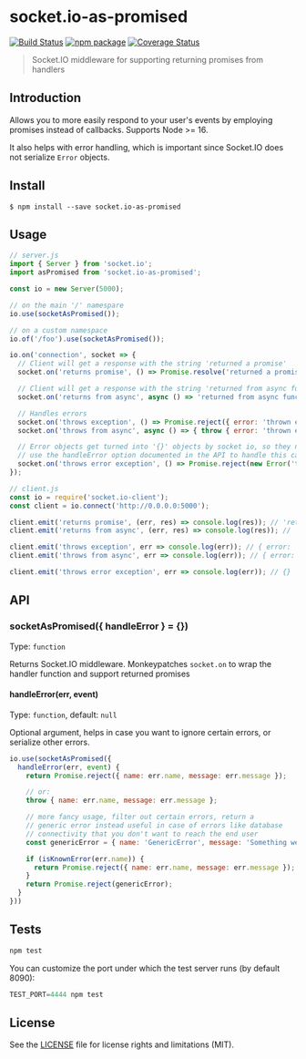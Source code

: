 # socket.io-as-promised

[![Build Status][build-badge]][build]
[![npm package][npm-badge]][npm]
[![Coverage Status][coveralls-badge]][coveralls]

> Socket.IO middleware for supporting returning promises from handlers

## Introduction

Allows you to more easily respond to your user's events by employing promises instead of callbacks. Supports Node >= 16.

It also helps with error handling, which is important since Socket.IO does not serialize `Error` objects.

## Install

```
$ npm install --save socket.io-as-promised
```

## Usage

```js
// server.js
import { Server } from 'socket.io';
import asPromised from 'socket.io-as-promised';

const io = new Server(5000);

// on the main '/' namespare
io.use(socketAsPromised());

// on a custom namespace
io.of('/foo').use(socketAsPromised());

io.on('connection', socket => {
  // Client will get a response with the string 'returned a promise'
  socket.on('returns promise', () => Promise.resolve('returned a promise'));

  // Client will get a response with the string 'returned from async function'
  socket.on('returns from async', async () => 'returned from async function');

  // Handles errors
  socket.on('throws exception', () => Promise.reject({ error: 'thrown exception' }));
  socket.on('throws from async', async () => { throw { error: 'thrown exception' }; });

  // Error objects get turned into '{}' objects by socket io, so they need serializing
  // use the handleError option documented in the API to handle this case
  socket.on('throws error exception', () => Promise.reject(new Error('thrown exception')));
});
```

```js
// client.js
const io = require('socket.io-client');
const client = io.connect('http://0.0.0.0:5000');

client.emit('returns promise', (err, res) => console.log(res)); // 'returned a promise'
client.emit('returns from async', (err, res) => console.log(res)); // 'returned from async'

client.emit('throws exception', err => console.log(err)); // { error: 'thrown exception' }
client.emit('throws from async', err => console.log(err)); // { error: 'thrown exception' }

client.emit('throws error exception', err => console.log(err)); // {}
```

## API

### socketAsPromised({ handleError } = {})

Type: `function`

Returns Socket.IO middleware. Monkeypatches `socket.on` to wrap the handler function and support returned promises

#### handleError(err, event)

Type: `function`, default: `null`

Optional argument, helps in case you want to ignore certain errors, or serialize other errors.

```js
io.use(socketAsPromised({
  handleError(err, event) {
    return Promise.reject({ name: err.name, message: err.message });

    // or:
    throw { name: err.name, message: err.message };

    // more fancy usage, filter out certain errors, return a
    // generic error instead useful in case of errors like database
    // connectivity that you don't want to reach the end user
    const genericError = { name: 'GenericError', message: 'Something went wrong' };

    if (isKnownError(err.name)) {
      return Promise.reject({ name: err.name, message: err.message });
    }
    return Promise.reject(genericError);
  }
}))
```

## Tests

```js
npm test
```

You can customize the port under which the test server runs (by default 8090):

```js
TEST_PORT=4444 npm test
```

## License

See the [LICENSE](LICENSE.md) file for license rights and limitations (MIT).

[build-badge]: https://img.shields.io/github/actions/workflow/status/dotcore64/socket.io-as-promised/test.yml?event=push&style=flat-square
[build]: https://github.com/dotcore64/socket.io-as-promised/actions

[npm-badge]: https://img.shields.io/npm/v/socket.io-as-promised.svg?style=flat-square
[npm]: https://www.npmjs.org/package/socket.io-as-promised

[coveralls-badge]: https://img.shields.io/coveralls/dotcore64/socket.io-as-promised/master.svg?style=flat-square
[coveralls]: https://coveralls.io/r/dotcore64/socket.io-as-promised
